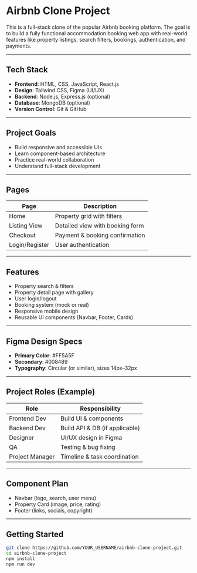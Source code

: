 # Airbnb Clone Project

This is a full-stack clone of the popular Airbnb booking platform. The goal is to build a fully functional accommodation booking web app with real-world features like property listings, search filters, bookings, authentication, and payments.

---

## Tech Stack

- **Frontend**: HTML, CSS, JavaScript, React.js
- **Design**: Tailwind CSS, Figma (UI/UX)
- **Backend**: Node.js, Express.js (optional)
- **Database**: MongoDB (optional)
- **Version Control**: Git & GitHub

---

## Project Goals

- Build responsive and accessible UIs
- Learn component-based architecture
- Practice real-world collaboration
- Understand full-stack development

---

## Pages

| Page | Description |
|------|-------------|
| Home | Property grid with filters |
| Listing View | Detailed view with booking form |
| Checkout | Payment & booking confirmation |
| Login/Register | User authentication |

---

## Features

- Property search & filters  
- Property detail page with gallery  
- User login/logout  
- Booking system (mock or real)  
- Responsive mobile design  
- Reusable UI components (Navbar, Footer, Cards)

---

## Figma Design Specs

- **Primary Color**: #FF5A5F  
- **Secondary**: #008489  
- **Typography**: Circular (or similar), sizes 14px–32px

---

## Project Roles (Example)

| Role | Responsibility |
|------|----------------|
| Frontend Dev | Build UI & components |
| Backend Dev | Build API & DB (if applicable) |
| Designer | UI/UX design in Figma |
| QA | Testing & bug fixing |
| Project Manager | Timeline & task coordination |

---

## Component Plan

- Navbar (logo, search, user menu)  
- Property Card (image, price, rating)  
- Footer (links, socials, copyright)

---

## Getting Started

```bash
git clone https://github.com/YOUR_USERNAME/airbnb-clone-project.git
cd airbnb-clone-project
npm install
npm run dev
